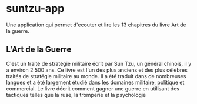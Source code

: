 # suntzu-app

Une application qui permet d'ecouter et lire les 13 chapitres du livre Art de la guerre.


## L'Art de la Guerre

C'est un traité de stratégie militaire écrit par Sun Tzu, un général chinois, il y a environ 2 500 ans. Ce livre est l'un des plus anciens et des plus célèbres traités de stratégie militaire au monde. Il a été traduit dans de nombreuses langues et a été largement étudié dans les domaines militaire, politique et commercial. Le livre décrit comment gagner une guerre en utilisant des tactiques telles que la ruse, la tromperie et la psychologie
